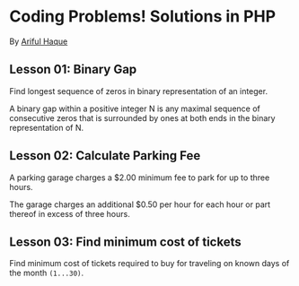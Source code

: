 # Coding Problems! Solutions in PHP
By [Ariful Haque](https://arifulhaque.com)

## Lesson 01: Binary Gap
Find longest sequence of zeros in binary representation of an integer.

A binary gap within a positive integer N is any maximal sequence of consecutive zeros that is surrounded by ones at both ends in the binary representation of N.



## Lesson 02: Calculate Parking Fee
A parking garage charges a $2.00 minimum fee to park for up to three hours.

The garage charges an additional $0.50 per hour for each hour or part thereof in excess of three hours.

## Lesson 03: Find minimum cost of tickets
Find minimum cost of tickets required to buy for traveling on known days of the month `(1...30)`.